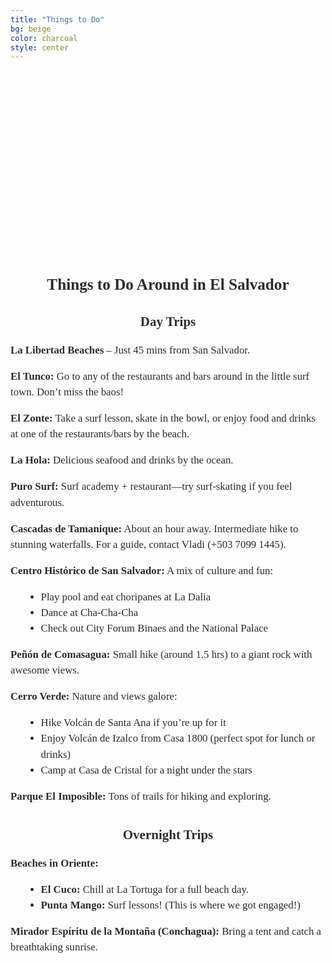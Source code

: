 ```yaml
---
title: "Things to Do"
bg: beige
color: charcoal
style: center
---
```


<!-- photo for introducing the section -->
<div style="
  width: 100%;
  aspect-ratio: 16 / 9;
  background: url('/assets/img/changaro_fiancaille_cut.png') no-repeat center center;
  background-size: cover;
  border-radius: 8px; /* optional: soften corners */
">
</div>


<!-- Things to Do Around El Salvador -->
<div style="
  color: #2C2C2C;
  font-family: 'Playfair Display', serif;
  line-height: 1.5;
  text-align: center;
  max-width: 800px;
  margin: 40px auto;
">

  <!-- Section Title -->
  <strong>
    <div style="font-size: 1.8em; margin-bottom: 1em;">
      Things to Do Around in El Salvador
    </div>
  </strong>

  <!-- Day Trips -->
  <strong>
    <div style="font-size: 1.5em; margin-bottom: 0.5em;">
      Day Trips
    </div>
  </strong>

  <div style="font-size: 1.2em; margin-bottom: 2em; text-align: left;">
    <p><strong>La Libertad Beaches</strong> – Just 45 mins from San Salvador.</p>
    <p><strong>El Tunco:</strong> Go to any of the restaurants and bars around in the little surf town. Don’t miss the baos!</p>
    <p><strong>El Zonte:</strong> Take a surf lesson, skate in the bowl, or enjoy food and drinks at one of the restaurants/bars by the beach.</p>
    <p><strong>La Hola:</strong> Delicious seafood and drinks by the ocean.</p>
    <p><strong>Puro Surf:</strong> Surf academy + restaurant—try surf-skating if you feel adventurous.</p>
    <p><strong>Cascadas de Tamanique:</strong> About an hour away. Intermediate hike to stunning waterfalls. For a guide, contact Vladi (+503 7099 1445).</p>
    <p><strong>Centro Histórico de San Salvador:</strong> A mix of culture and fun:
      <ul style="list-style-type: disc; margin-left: 20px;">
        <li>Play pool and eat choripanes at La Dalia</li>
        <li>Dance at Cha-Cha-Cha</li>
        <li>Check out City Forum Binaes and the National Palace</li>
      </ul>
    </p>
    <p><strong>Peñón de Comasagua:</strong> Small hike (around 1.5 hrs) to a giant rock with awesome views.</p>
    <p><strong>Cerro Verde:</strong> Nature and views galore:
      <ul style="list-style-type: disc; margin-left: 20px;">
        <li>Hike Volcán de Santa Ana if you’re up for it</li>
        <li>Enjoy Volcán de Izalco from Casa 1800 (perfect spot for lunch or drinks)</li>
        <li>Camp at Casa de Cristal for a night under the stars</li>
      </ul>
    </p>
    <p><strong>Parque El Imposible:</strong> Tons of trails for hiking and exploring.</p>
  </div>

  <!-- Overnight Trips -->
  <strong>
    <div style="font-size: 1.5em; margin-bottom: 0.5em;">
      Overnight Trips
    </div>
  </strong>

  <div style="font-size: 1.2em; margin-bottom: 2em; text-align: left;">
    <p><strong>Beaches in Oriente:</strong></p>
    <ul style="list-style-type: disc; margin-left: 20px;">
      <li><strong>El Cuco:</strong> Chill at La Tortuga for a full beach day.</li>
      <li><strong>Punta Mango:</strong> Surf lessons! (This is where we got engaged!)</li>
    </ul>
    <p><strong>Mirador Espíritu de la Montaña (Conchagua):</strong> Bring a tent and catch a breathtaking sunrise.</p>
  </div>

</div>
